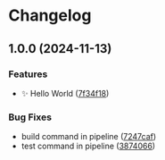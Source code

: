 # Changelog

## 1.0.0 (2024-11-13)


### Features

* :sparkles: Hello World ([7f34f18](https://github.com/diangogav/raffle_back/commit/7f34f18f2784d99e9b95dea5afaec203ad100bd1))


### Bug Fixes

* build command in pipeline ([7247caf](https://github.com/diangogav/raffle_back/commit/7247cafd4b71ac88869b7f24d16f385ffe5157f5))
* test command in pipeline ([3874066](https://github.com/diangogav/raffle_back/commit/387406697d2817cbb9c3b7cf4e9667099802933d))
